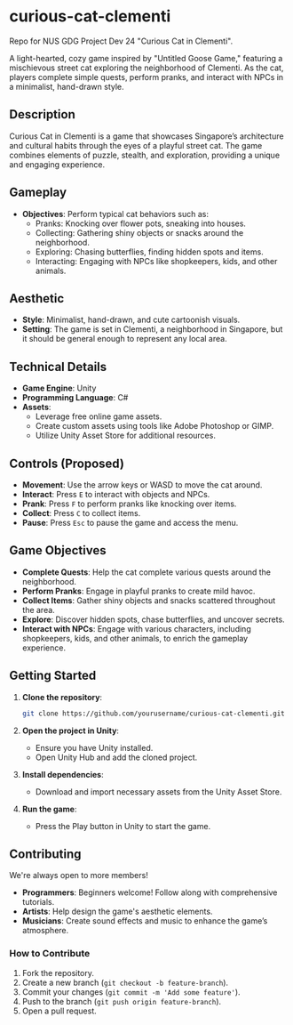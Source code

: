 # curious-cat-clementi
Repo for NUS GDG Project Dev 24 "Curious Cat in Clementi".

A light-hearted, cozy game inspired by "Untitled Goose Game," featuring a mischievous street cat exploring the neighborhood of Clementi. As the cat, players complete simple quests, perform pranks, and interact with NPCs in a minimalist, hand-drawn style.

## Description
Curious Cat in Clementi is a game that showcases Singapore’s architecture and cultural habits through the eyes of a playful street cat. The game combines elements of puzzle, stealth, and exploration, providing a unique and engaging experience.

## Gameplay
- **Objectives**: Perform typical cat behaviors such as:
  - Pranks: Knocking over flower pots, sneaking into houses.
  - Collecting: Gathering shiny objects or snacks around the neighborhood.
  - Exploring: Chasing butterflies, finding hidden spots and items.
  - Interacting: Engaging with NPCs like shopkeepers, kids, and other animals.

## Aesthetic
- **Style**: Minimalist, hand-drawn, and cute cartoonish visuals.
- **Setting**: The game is set in Clementi, a neighborhood in Singapore, but it should be general enough to represent any local area.

## Technical Details
- **Game Engine**: Unity
- **Programming Language**: C#
- **Assets**: 
  - Leverage free online game assets.
  - Create custom assets using tools like Adobe Photoshop or GIMP.
  - Utilize Unity Asset Store for additional resources.

## Controls (Proposed)
- **Movement**: Use the arrow keys or WASD to move the cat around.
- **Interact**: Press `E` to interact with objects and NPCs.
- **Prank**: Press `F` to perform pranks like knocking over items.
- **Collect**: Press `C` to collect items.
- **Pause**: Press `Esc` to pause the game and access the menu.

## Game Objectives
- **Complete Quests**: Help the cat complete various quests around the neighborhood.
- **Perform Pranks**: Engage in playful pranks to create mild havoc.
- **Collect Items**: Gather shiny objects and snacks scattered throughout the area.
- **Explore**: Discover hidden spots, chase butterflies, and uncover secrets.
- **Interact with NPCs**: Engage with various characters, including shopkeepers, kids, and other animals, to enrich the gameplay experience.

## Getting Started
1. **Clone the repository**:
    ```bash
    git clone https://github.com/yourusername/curious-cat-clementi.git
    ```
2. **Open the project in Unity**:
    - Ensure you have Unity installed.
    - Open Unity Hub and add the cloned project.

3. **Install dependencies**:
    - Download and import necessary assets from the Unity Asset Store.

4. **Run the game**:
    - Press the Play button in Unity to start the game.

## Contributing
We're always open to more members!
- **Programmers**: Beginners welcome! Follow along with comprehensive tutorials.
- **Artists**: Help design the game's aesthetic elements.
- **Musicians**: Create sound effects and music to enhance the game’s atmosphere.

### How to Contribute
1. Fork the repository.
2. Create a new branch (`git checkout -b feature-branch`).
3. Commit your changes (`git commit -m 'Add some feature'`).
4. Push to the branch (`git push origin feature-branch`).
5. Open a pull request.

